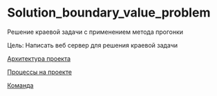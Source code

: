 # Solution_boundary_value_problem
Решение краевой задачи с применением метода прогонки

Цель: Написать веб сервер для решения краевой задачи

[Архитектура проекта](docs/architecture.md)

[Процессы на проекте](docs/process.md)

[Команда](docs/team.md)
